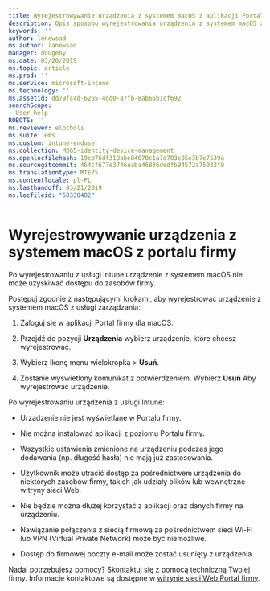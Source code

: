 ```yaml
---
title: Wyrejestrowywanie urządzenia z systemem macOS z aplikacji Portal firmy w usłudze Intune | Microsoft Docs
description: Opis sposobu wyrejestrowania urządzenia z systemem macOS z aplikacji Portal firmy
keywords: ''
author: lenewsad
ms.author: lanewsad
manager: dougeby
ms.date: 03/20/2019
ms.topic: article
ms.prod: ''
ms.service: microsoft-intune
ms.technology: ''
ms.assetid: dd79fc4d-6265-4dd0-87fb-8ab66b1cf692
searchScope:
- User help
ROBOTS: ''
ms.reviewer: elocholi
ms.suite: ems
ms.custom: intune-enduser
ms.collection: M365-identity-device-management
ms.openlocfilehash: 19cb76df318abe84670c1a7d703e85e3b7e7539a
ms.sourcegitcommit: 464cf677e3746eaba46836dedfb94572a75032f9
ms.translationtype: MTE75
ms.contentlocale: pl-PL
ms.lasthandoff: 03/21/2019
ms.locfileid: "58330402"
---
```

# <a name="unenroll-your-macos-device-from-company-portal"></a>Wyrejestrowywanie urządzenia z systemem macOS z portalu firmy

Po wyrejestrowaniu z usługi Intune urządzenie z systemem macOS nie może uzyskiwać dostępu do zasobów firmy.

Postępuj zgodnie z następującymi krokami, aby wyrejestrować urządzenie z systemem macOS z usługi zarządzania:

1.  Zaloguj się w aplikacji Portal firmy dla macOS.
2.  Przejdź do pozycji **Urządzenia** wybierz urządzenie, które chcesz wyrejestrować.

3.  Wybierz ikonę menu wielokropka > **Usuń**.
4.  Zostanie wyświetlony komunikat z potwierdzeniem. Wybierz **Usuń** Aby wyrejestrować urządzenie. 

Po wyrejestrowaniu urządzenia z usługi Intune:

-   Urządzenie nie jest wyświetlane w Portalu firmy.

-   Nie można instalować aplikacji z poziomu Portalu firmy.

-   Wszystkie ustawienia zmienione na urządzeniu podczas jego dodawania (np. długość hasła) nie mają już zastosowania.

-   Użytkownik może utracić dostęp za pośrednictwem urządzenia do niektórych zasobów firmy, takich jak udziały plików lub wewnętrzne witryny sieci Web.

-   Nie będzie można dłużej korzystać z aplikacji oraz danych firmy na urządzeniu.

-   Nawiązanie połączenia z siecią firmową za pośrednictwem sieci Wi-Fi lub VPN (Virtual Private Network) może być niemożliwe.

-   Dostęp do firmowej poczty e-mail może zostać usunięty z urządzenia.

Nadal potrzebujesz pomocy? Skontaktuj się z pomocą techniczną Twojej firmy. Informacje kontaktowe są dostępne w [witrynie sieci Web Portal firmy](https://go.microsoft.com/fwlink/?linkid=2010980).
